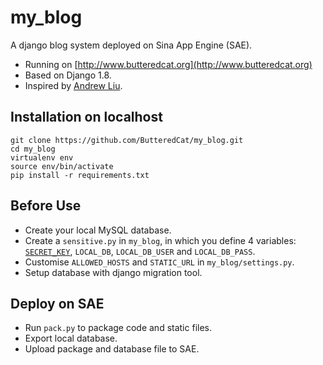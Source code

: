 # my_blog
A django blog system deployed on Sina App Engine (SAE).

* Running on [http://www.butteredcat.org](http://www.butteredcat.org)
* Based on Django 1.8.
* Inspired by [Andrew Liu](https://www.gitbook.com/book/andrew-liu/django-blog/details).

## Installation on localhost
    git clone https://github.com/ButteredCat/my_blog.git
    cd my_blog
    virtualenv env
    source env/bin/activate
    pip install -r requirements.txt

## Before Use
* Create your local MySQL database.
* Create a `sensitive.py` in `my_blog`, in which you define 4 variables: [`SECRET_KEY`](https://docs.djangoproject.com/en/dev/ref/settings/#secret-key), `LOCAL_DB`, `LOCAL_DB_USER` and `LOCAL_DB_PASS`.
* Customise `ALLOWED_HOSTS` and `STATIC_URL` in `my_blog/settings.py`.
* Setup database with django migration tool.

## Deploy on SAE
* Run `pack.py` to package code and static files.
* Export local database.
* Upload package and database file to SAE.
